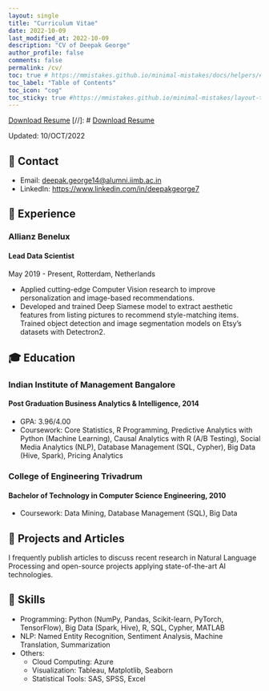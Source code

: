 ```yaml
---
layout: single
title: "Curriculum Vitae"
date: 2022-10-09
last_modified_at: 2022-10-09
description: "CV of Deepak George"
author_profile: false
comments: false
permalink: /cv/
toc: true # https://mmistakes.github.io/minimal-mistakes/docs/helpers/#enabled-via-yaml-front-matter
toc_label: "Table of Contents"
toc_icon: "cog"
toc_sticky: true #https://mmistakes.github.io/minimal-mistakes/layout-table-of-contents-post/#top
---
```

<a href="/cv/" class="btn btn--success" role="button">Download Resume</a>
[//]: # [Download Resume](url)

Updated: 10/OCT/2022

## 📧 Contact
* Email: deepak.george14@alumni.iimb.ac.in 
* LinkedIn: https://www.linkedin.com/in/deepakgeorge7

## 💼 Experience
### Allianz Benelux
#### Lead Data Scientist

May 2019 - Present, Rotterdam, Netherlands

* Applied cutting-edge Computer Vision research to improve personalization and image-based recommendations.
* Developed and trained Deep Siamese model to extract aesthetic features from listing pictures to recommend style-matching items.
Trained object detection and image segmentation models on Etsy’s datasets with Detectron2.

## 🎓 Education
### Indian Institute of Management Bangalore
#### Post Graduation Business Analytics & Intelligence, 2014
* GPA: 3.96/4.00
* Coursework: Core Statistics, R Programming, Predictive Analytics with Python (Machine Learning), Causal Analytics with R (A/B Testing), Social Media Analytics (NLP), Database Management (SQL, Cypher), Big Data (Hive, Spark), Pricing Analytics
### College of Engineering Trivadrum
#### Bachelor of Technology in Computer Science Engineering, 2010
* Coursework: Data Mining, Database Management (SQL), Big Data

## 📝 Projects and Articles
I frequently publish articles to discuss recent research in Natural Language Processing and open-source projects applying state-of-the-art AI technologies. 

## 🤖 Skills
* Programming: Python (NumPy, Pandas, Scikit-learn, PyTorch, TensorFlow), Big Data (Spark, Hive), R, SQL, Cypher, MATLAB
* NLP: Named Entity Recognition, Sentiment Analysis, Machine Translation, Summarization
* Others:
    * Cloud Computing: Azure
    * Visualization: Tableau, Matplotlib, Seaborn
    * Statistical Tools: SAS, SPSS, Excel
